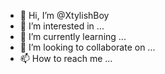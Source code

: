 - 👋 Hi, I’m @XtylishBoy
- 👀 I’m interested in ...
- 🌱 I’m currently learning ...
- 💞️ I’m looking to collaborate on ...
- 📫 How to reach me ...

<!---
XtylishBoy/XtylishBoy is a ✨ special ✨ repository because its `README.md` (this file) appears on your GitHub profile.
You can click the Preview link to take a look at your changes.
--->
